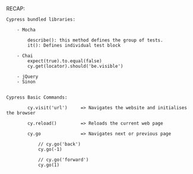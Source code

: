 RECAP:

	Cypress bundled libraries:

		- Mocha

			describe(): this method defines the group of tests. 
			it(): Defines individual test block

		- Chai
			expect(true).to.equal(false)
			cy.get(locator).should('be.visible')

		- jQuery
		- Sinon


	Cypress Basic Commands:

			cy.visit('url')		=> Navigates the website and initialises the browser

			cy.reload()			=> Reloads the current web page

			cy.go 				=> Navigates next or previous page

				// cy.go('back')
        		cy.go(-1)

        		// cy.go('forward')
        		cy.go(1)





